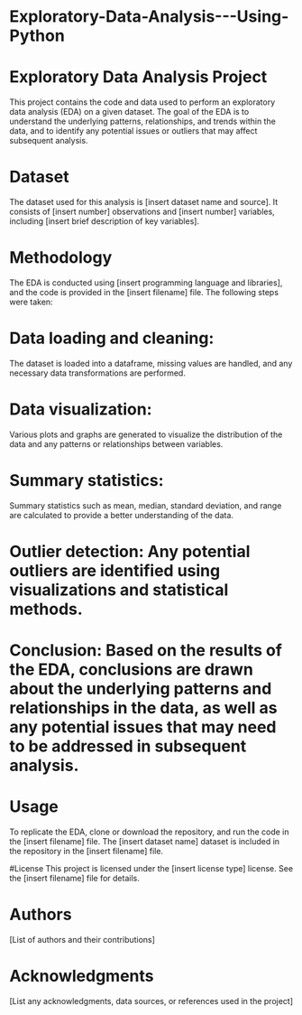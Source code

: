 # Exploratory-Data-Analysis---Using-Python

# Exploratory Data Analysis Project
This project contains the code and data used to perform an exploratory data analysis (EDA) on a given dataset. The goal of the EDA is to understand the underlying patterns, relationships, and trends within the data, and to identify any potential issues or outliers that may affect subsequent analysis.

# Dataset
The dataset used for this analysis is [insert dataset name and source]. It consists of [insert number] observations and [insert number] variables, including [insert brief description of key variables].

# Methodology
The EDA is conducted using [insert programming language and libraries], and the code is provided in the [insert filename] file. The following steps were taken:

# Data loading and cleaning: 
The dataset is loaded into a dataframe, missing values are handled, and any necessary data transformations are performed.

# Data visualization:
Various plots and graphs are generated to visualize the distribution of the data and any patterns or relationships between variables.

# Summary statistics:
Summary statistics such as mean, median, standard deviation, and range are calculated to provide a better understanding of the data.

# Outlier detection: Any potential outliers are identified using visualizations and statistical methods.

# Conclusion: Based on the results of the EDA, conclusions are drawn about the underlying patterns and relationships in the data, as well as any potential issues that may need to be addressed in subsequent analysis.

# Usage
To replicate the EDA, clone or download the repository, and run the code in the [insert filename] file. The [insert dataset name] dataset is included in the repository in the [insert filename] file.

#License
This project is licensed under the [insert license type] license. See the [insert filename] file for details.

# Authors
[List of authors and their contributions]

# Acknowledgments
[List any acknowledgments, data sources, or references used in the project]

